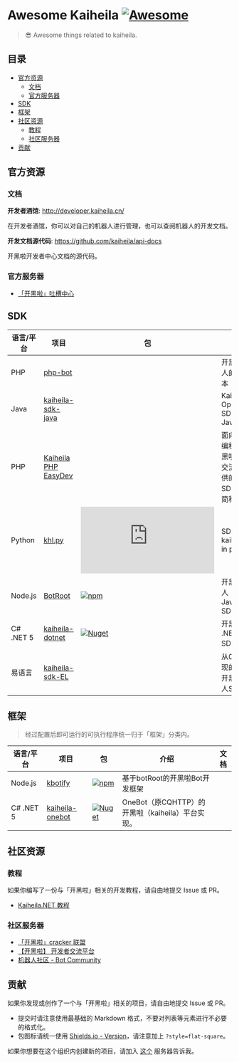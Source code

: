 # Awesome Kaiheila [![Awesome](https://cdn.rawgit.com/sindresorhus/awesome/d7305f38d29fed78fa85652e3a63e154dd8e8829/media/badge.svg)](https://github.com/sindresorhus/awesome)

> 😎 Awesome things related to kaiheila.

## 目录

- [官方资源](#官方资源)
  - [文档](#文档)
  - [官方服务器](#官方服务器)
- [SDK](#SDK)
- [框架](#框架)
- [社区资源](#社区资源)
  - [教程](#教程)
  - [社区服务器](#社区服务器)
- [贡献](#贡献)

## 官方资源

### 文档

**开发者酒馆**: <http://developer.kaiheila.cn/>

在开发者酒馆，你可以对自己的机器人进行管理，也可以查阅机器人的开发文档。

**开发文档源代码**: <https://github.com/kaiheila/api-docs>

开黑啦开发者中心文档的源代码。

### 官方服务器

- [「开黑啦」吐槽中心](https://kaihei.co/1r4VkB)

## SDK

语言/平台|项目|包|介绍|文档
-|-|-|-|-
PHP|[php-bot](https://github.com/kaiheila/php-bot)||开黑啦机器人的php版本|
Java|[kaiheila-sdk-java](https://github.com/FightingGuys/kaiheila-sdk-java)||Kaiheila OpenAPI SDK for Java|
PHP|[Kaiheila PHP EasyDev](https://github.com/hugoshao/Kaiheila_PHP_EasyDev)||面向开黑啦编程，由开黑啦开发者交流中心提供的PHP-SDK，可简称为PED|
Python|[khl.py](https://github.com/TWT233/khl.py)|[![PyPI](https://img.shields.io/pypi/v/khl.py?style=flat-square)](https://pypi.org/project/khl.py/)|SDK for kaiheila.cn in python|
Node.js|[BotRoot](https://github.com/shugen002/BotRoot)|[![npm](https://img.shields.io/npm/v/kaiheila-bot-root?style=flat-square)](https://www.npmjs.com/package/kaiheila-bot-root)|开黑啦机器人JavaScript SDK|
C# .NET 5|[kaiheila-dotnet](https://github.com/kaiheila-community/kaiheila-dotnet)|[![Nuget](https://img.shields.io/nuget/v/Kaiheila?style=flat-square)](https://www.nuget.org/packages/Kaiheila/)|开黑啦的 .NET 5 SDK。|[Kaiheila.NET](https://khl-net.vbox.moe)
易语言|[kaiheila-sdk-EL](https://github.com/dust0517/kaiheila-sdk-EL)||从0开始实现的易语言开黑啦机器人SDK|

## 框架

> 经过配置后即可运行的可执行程序统一归于「框架」分类内。

语言/平台|项目|包|介绍|文档
-|-|-|-|-
Node.js|[kbotify](https://github.com/fi6/kBotify)|[![npm](https://img.shields.io/npm/v/kbotify?style=flat-square)](https://www.npmjs.com/package/kbotify)|基于botRoot的开黑啦Bot开发框架|
C# .NET 5|[kaiheila-onebot](https://github.com/kaiheila-community/kaiheila-onebot)|[![Nuget](https://img.shields.io/nuget/v/Kaiheila.OneBot?style=flat-square)](https://www.nuget.org/packages/Kaiheila.OneBot/)|OneBot（原CQHTTP）的开黑啦（kaiheila）平台实现。|

## 社区资源

### 教程

如果你编写了一份与「开黑啦」相关的开发教程，请自由地提交 Issue 或 PR。

- [Kaiheila.NET 教程](https://khl-net.vbox.moe/articles/tutorials/index.html)

### 社区服务器

- [「开黑啦」cracker 联盟](https://kaihei.co/O9A5AY)
- [【开黑啦】 开发者交流平台](https://kaihei.co/XGtqwD)
- [机器人社区 - Bot Community](https://kaihei.co/XoL2WY)

## 贡献

如果你发现或创作了一个与「开黑啦」相关的项目，请自由地提交 Issue 或 PR。

- 提交时请注意使用最基础的 Markdown 格式，不要对列表等元素进行不必要的格式化。
- 包图标请统一使用 [Shields.io - Version](https://shields.io/category/version)，请注意加上 `?style=flat-square`。

如果你想要在这个组织内创建新的项目，请加入 [这个](https://kaihei.co/XoL2WY) 服务器告诉我。
